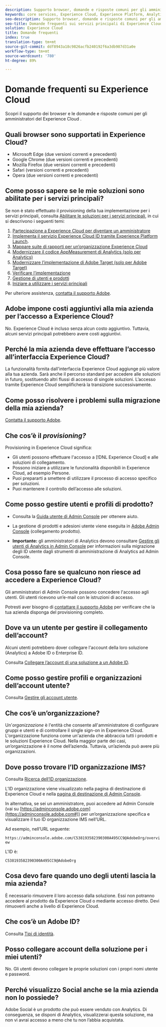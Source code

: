 ```yaml
---
description: Supporto browser, domande e risposte comuni per gli amministratori del Experience Cloud .
keywords: core services, Experience Cloud, Experience Platform, Analytics, Target, user management.
seo-description: Supporto browser, domande e risposte comuni per gli amministratori del Experience Cloud .
seo-title: Domande frequenti sui servizi principali di Experience Cloud.
solution: Experience Cloud
title: Domande frequenti
index: true
translation-type: tm+mt
source-git-commit: ddf8943a18c9826acfb240192f6a3db987d31a0e
workflow-type: tm+mt
source-wordcount: '780'
ht-degree: 89%

---
```



# Domande frequenti su Experience Cloud

Scopri il supporto dei browser e le domande e risposte comuni per gli amministratori del Experience Cloud .

## Quali browser sono supportati in  Experience Cloud?

* Microsoft Edge (due versioni correnti e precedenti)
* Google Chrome (due versioni correnti e precedenti)
* Mozilla Firefox (due versioni correnti e precedenti)
* Safari (versioni correnti e precedenti)
* Opera (due versioni correnti e precedenti)

## Come posso sapere se le mie soluzioni sono abilitate per i servizi principali?

Se non è stato effettuato il provisioning della tua implementazione per i servizi principali, consulta [Abilitare le soluzioni per i servizi principali](../core-services/core-services.md#concept_07ED1D5C64234E77976E6D572E78FB9C), in cui si descrivono i seguenti temi:

1. [Partecipazione a Experience Cloud per diventare un amministratore](../core-services/core-services.md#section_2423F0BD3DF642658103310EE5EA6154)
1. [Implementa il servizio Experience Cloud ID tramite Experience Platform Launch](https://docs.adobe.com/content/help/it-IT/launch/using/intro/get-started/quick-start.html).
1. [Mappare suite di rapporti per un’organizzazione Experience Cloud](../core-services/core-services.md#concept_apg_zq2_rw)
1. [Modernizzare il codice AppMeasurement di Analytics (solo per Analytics)](../core-services/core-services.md#section_1798D9D0F05C47E29816AC4EEB9A0913)
1. [Modernizzare l’implementazione di Adobe Target (solo per Adobe Target)](../core-services/core-services.md#section_C2F4493C7A36406DAE2266B429A4BD24)
1. [Verificare l’implementazione](../core-services/core-services.md#section_E641782A0F4F44AF8C9C91216BE330D5)
1. [Gestione di utenti e prodotti](../core-services/core-services.md#section_B6E95F4E0E12483CB9DA99CBC0C5A4AF)
1. [Iniziare a utilizzare i servizi principali](../core-services/core-services.md#section_960C06093623462E8EA247B3E97274A1)

Per ulteriore assistenza, [contatta il supporto Adobe](https://helpx.adobe.com/it/marketing-cloud/contact-support.html).

## Adobe impone costi aggiuntivi alla mia azienda per l’accesso a Experience Cloud?

No. Experience Cloud è incluso senza alcun costo aggiuntivo. Tuttavia, alcuni servizi principali potrebbero avere costi aggiuntivi.

## Perché la mia azienda deve effettuare l’accesso all’interfaccia Experience Cloud?

La funzionalità fornita dall&#39;interfaccia Experience Cloud aggiunge più valore alla tua azienda. Sarà anche il percorso standard per accedere alle soluzioni in futuro, sostituendo altri flussi di accesso di singole soluzioni. L’accesso tramite Experience Cloud semplificherà la transizione successivamente.

## Come posso risolvere i problemi sulla migrazione della mia azienda?

[Contatta il supporto Adobe](https://helpx.adobe.com/it/marketing-cloud/contact-support.html).

## Che cos’è il _provisioning?_

Provisioning in Experience Cloud significa:

* Gli utenti possono effettuare l&#39;accesso a [!DNL Experience Cloud] e alle soluzioni di collegamento.
* Possono iniziare a utilizzare le funzionalità disponibili in Experience Cloud, ad esempio Persone.
* Puoi prepararti a smettere di utilizzare il processo di accesso specifico per soluzioni.
* Puoi mantenere il controllo dell’accesso alle soluzioni.

## Come posso gestire utenti e profili di prodotto?

* Consulta la [Guida utente di Admin Console](https://helpx.adobe.com/it/enterprise/administering/user-guide.html) per ottenere aiuto.

* La gestione di prodotti e adesioni utente viene eseguita in [Adobe Admin Console](https://adminconsole.adobe.com/enterprise) (collegamento prodotto).

* **Importante:** gli amministratori di Analytics devono consultare [Gestire gli utenti di Analytics in Admin Console](https://docs.adobe.com/content/help/it-IT/analytics/admin/user-product-management/user-management/migrate-users/c-migration-tool.html) per informazioni sulla migrazione degli ID utente dagli strumenti di amministrazione di Analytics ad Admin Console.

## Cosa posso fare se qualcuno non riesce ad accedere a Experience Cloud?

Gli amministratori di Admin Console possono concedere l&#39;accesso agli utenti. Gli utenti ricevono un’e-mail con le istruzioni di accesso.

Potresti aver bisogno di [contattare il supporto Adobe](https://helpx.adobe.com/it/marketing-cloud/contact-support.html) per verificare che la tua azienda disponga del provisioning completo.

## Dove va un utente per gestire il collegamento dell’account?

Alcuni utenti potrebbero dover collegare l&#39;account della loro soluzione (Analytics) a Adobe ID o Enterprise ID.

Consulta [Collegare l’account di una soluzione a un Adobe ID](../admin-getting-started/organizations.md#task_FD389E78640848919E247AC5E95B8369).

## Come posso gestire profili e organizzazioni dell’account utente?

Consulta [Gestire gli account utente](../admin-getting-started/organizations.md#topic_C31CB834F109465A82ED57FF0563B3F1).

## Che cos’è un’organizzazione?

Un&#39;*organizzazione* è l&#39;entità che consente all&#39;amministratore di configurare gruppi e utenti e di controllare il single sign-on in Experience Cloud. L&#39;organizzazione funziona come un&#39;azienda che abbraccia tutti i prodotti e le soluzioni Experience Cloud. Nella maggior parte dei casi, un’organizzazione è il nome dell’azienda. Tuttavia, un’azienda può avere più organizzazioni.

## Dove posso trovare l’ID organizzazione IMS?

Consulta [Ricerca dell’ID organizzazione](organizations.md).

L’ID organizzazione viene visualizzato nella pagina di destinazione di Experience Cloud e nella [pagina di destinazione di Admin Console](https://adminconsole.adobe.com).

In alternativa, se sei un amministratore, puoi accedere ad Admin Console (vai su [https://adminconsole.adobe.com](https://adminconsole.adobe.com#)) per un’organizzazione specifica e visualizzare il tuo lD organizzazione IMS nell’URL.

Ad esempio, nell’URL seguente:

`https://adminconsole.adobe.com/C538193582390300A495CC9@AdobeOrg/overview`

L&#39;ID è:

`C538193582390300A495CC9@AdobeOrg`

## Cosa devo fare quando uno degli utenti lascia la mia azienda?

È necessario rimuovere il loro accesso dalla soluzione. Essi non potranno accedere al prodotto da Experience Cloud o mediante accesso diretto. Devi rimuoverli anche a livello di Experience Cloud.

## Che cos’è un Adobe ID?

Consulta [Tipi di identità](https://helpx.adobe.com/it/enterprise/help/identity.html).

## Posso collegare account della soluzione per i miei utenti?

No. Gli utenti devono collegare le proprie soluzioni con i propri nomi utente e password.

## Perché visualizzo Social anche se la mia azienda non lo possiede?

Adobe Social è un prodotto che può essere venduto con Analytics. Di conseguenza, se disponi di Analytics, visualizzerai questa soluzione, ma non vi avrai accesso a meno che tu non l’abbia acquistata.
